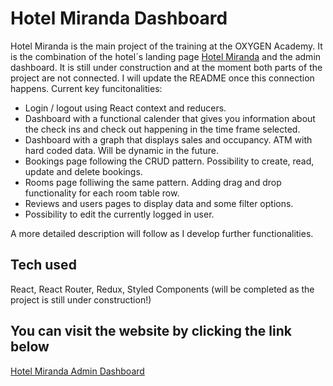 # Hotel Miranda Dashboard

Hotel Miranda is the main project of the training at the OXYGEN Academy. It is the combination of the hotel´s landing page [Hotel Miranda](https://simoncriado.github.io/Hotel-Miranda/) and the admin dashboard. It is still under construction and at the moment both parts of the project are not connected. I will update the README once this connection happens. Current key funcitonalities:

- Login / logout using React context and reducers.
- Dashboard with a functional calender that gives you information about the check ins and check out happening in the time frame selected.
- Dashboard with a graph that displays sales and occupancy. ATM with hard coded data. Will be dynamic in the future.
- Bookings page following the CRUD pattern. Possibility to create, read, update and delete bookings.
- Rooms page folliwing the same pattern. Adding drag and drop functionality for each room table row.
- Reviews and users pages to display data and some filter options.
- Possibility to edit the currently logged in user.

A more detailed description will follow as I develop further functionalities.

## Tech used

React, React Router, Redux, Styled Components (will be completed as the project is still under construction!)

## You can visit the website by clicking the link below

[Hotel Miranda Admin Dashboard](https://simoncriado.github.io/Hotel-Miranda-Dashboard/)
